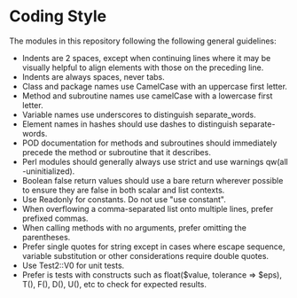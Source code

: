 # Coding Style

The modules in this repository following the following general guidelines:

- Indents are 2 spaces, except when continuing lines where it may be visually helpful to align elements with those on the preceding line.
- Indents are always spaces, never tabs.
- Class and package names use CamelCase with an uppercase first letter.
- Method  and subroutine names use camelCase with a lowercase first letter.
- Variable names use underscores to distinguish separate_words.
- Element names in hashes should use dashes to distinguish separate-words.
- POD documentation for methods and subroutines should immediately precede the method or subroutine that it describes.
- Perl modules should generally always use strict and use warnings qw(all -uninitialized).
- Boolean false return values should use a bare return wherever possible to ensure they are false in both scalar and list contexts.
- Use Readonly for constants. Do not use "use constant".
- When overflowing a comma-separated list onto multiple lines, prefer prefixed commas.
- When calling methods with no arguments, prefer omitting the parentheses.
- Prefer single quotes for string except in cases where escape sequence, variable substitution or other considerations require double quotes.
- Use Test2::V0 for unit tests.
- Prefer is tests with constructs such as float($value, tolerance => $eps), T(), F(), D(), U(), etc to check for expected results. 


